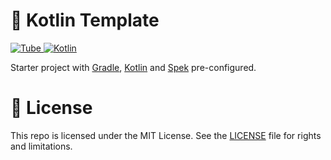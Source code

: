 # 🛫 Kotlin Template

[ ![Tube](https://jenkins.log-g.co/buildStatus/icon?job=phatblat/KotlinTemplate/master) ](https://jenkins.log-g.co/job/phatblat/job/KotlinTemplate/job/master/)
[ ![Kotlin](https://img.shields.io/badge/language-kotlin%201.2-orange.svg) ](https://kotlinlang.org/)

Starter project with [Gradle](https://gradle.org/), [Kotlin](https://kotlinlang.org/) and [Spek](http://spekframework.org/) pre-configured.

# 📄 License

This repo is licensed under the MIT License. See the [LICENSE](LICENSE.md) file for rights and limitations.
